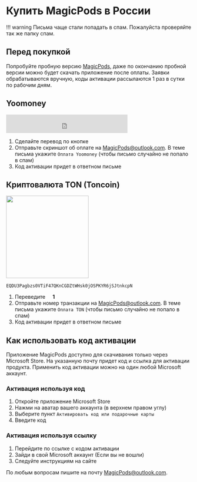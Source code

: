 # Купить MagicPods в России
!!! warning
    Письма чаще стали попадать в спам. Пожалуйста проверяйте так же папку спам.
    
## Перед покупкой

Попробуйте пробную версию [MagicPods](https://www.microsoft.com/store/apps/9P6SKKFKSHKM), даже по окончанию пробной версии можно будет скачать приложение после оплаты.
Заявки обрабатываются вручную, коды активации рассылаются 1 раз в сутки по рабочим дням.

## Yoomoney

<iframe src="https://yoomoney.ru/quickpay/fundraise/button?billNumber=6koIkwImaEI.221212&" width="330" height="50" frameborder="0" allowtransparency="true" scrolling="no"></iframe>

1. Сделайте перевод по кнопке
2. Отправьте скриншот об оплате на [MagicPods@outlook.com](mailto:MagicPods@outlook.com). В теме письма укажите `Оплата Yoomoney` (чтобы письмо случайно не попало в спам)
3. Код активации придет в ответном письме

## Криптовалюта TON (Toncoin)

<img src="/media/ton.png" Width="224">

```
EQDU3Pagbzs0VTiF47QKnCGDZtWHsk0jOSPKYR6jSJtnkcpN
```

1. Переведите <img src="/media/ton_symbol_stroke.svg" Width="12"> **1**
2. Отправьте номер транзакции на [MagicPods@outlook.com](mailto:MagicPods@outlook.com). В теме письма укажите `Оплата TON` (чтобы письмо случайно не попало в спам)
3. Код активации придет в ответном письме



## Как использовать код активации

Приложение MagicPods доступно для скачивания только через Microsoft Store. На указанную почту придет код и ссылка для активации продукта. Применить код активации можно на один любой Microsoft аккаунт.

### Активация используя код
1. Откройте приложение Microsoft Store
2. Нажми на аватар вашего аккаунта (в верхнем правом углу)
3. Выберите пункт `Активировать код или подарочные карты`
4. Введите код

### Активация используя ссылку
1. Перейдите по ссылке с кодом активации
2. Зайди в свой Microsoft аккаунт (Если вы не вошли)
3. Следуйте инструкциям на сайте

По любым вопросам пишите на почту    [MagicPods@outlook.com](mailto:MagicPods@outlook.com).